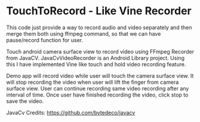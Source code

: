 TouchToRecord - Like Vine Recorder
=============

This code just provide a way to record audio and video separately and then merge them both using ffmpeg command, so that we can have pause/record function for user.

Touch android camera surface view to record video using FFmpeg Recorder from JavaCV.
JavaCvVideoRecorder is an Android Library project.
Using this I have implemented Vine like touch and hold video recording feature.

Demo app will record video while user will touch the camera surface view.
It will stop recording the video when user will lift the finger from camera surface view.
User can continue recording same video recording after any interval of time.
Once user have finished recording the video, click stop to save the video.


JavaCv Credits: https://github.com/bytedeco/javacv
